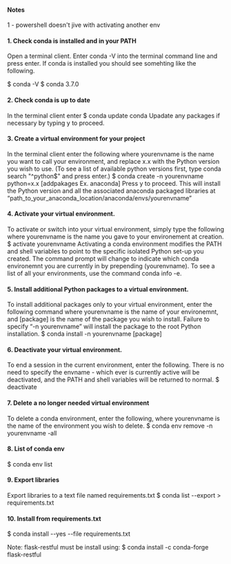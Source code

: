 #### Notes
1 - powershell doesn't jive with activating another env

#### 1. Check conda is installed and in your PATH
Open a terminal client.
Enter conda -V into the terminal command line and press enter.
If conda is installed you should see somehting like the following.

$ conda -V
$ conda 3.7.0

#### 2. Check conda is up to date
In the terminal client enter
$ conda update conda
Upadate any packages if necessary by typing y to proceed.

#### 3. Create a virtual environment for your project
In the terminal client enter the following where yourenvname is the name you want to call your environment, and replace x.x with the Python version you wish to use. (To see a list of available python versions first, type conda search "^python$" and press enter.) 
$ conda create -n yourenvname python=x.x [addpakages Ex. anaconda]
Press y to proceed. This will install the Python version and all the associated anaconda packaged libraries at “path_to_your_anaconda_location/anaconda/envs/yourenvname”

#### 4. Activate your virtual environment.
To activate or switch into your virtual environment, simply type the following where yourenvname is the name you gave to your environement at creation.
$ activate yourenvname
Activating a conda environment modifies the PATH and shell variables to point to the specific isolated Python set-up you created. The command prompt will change to indicate which conda environemnt you are currently in by prepending (yourenvname). To see a list of all your environments, use the command conda info -e.

#### 5. Install additional Python packages to a virtual environment.
To install additional packages only to your virtual environment, enter the following command where yourenvname is the name of your environemnt, and [package] is the name of the package you wish to install. Failure to specify “-n yourenvname” will install the package to the root Python installation. 
$ conda install -n yourenvname [package]

#### 6. Deactivate your virtual environment.
To end a session in the current environment, enter the following. There is no need to specify the envname - which ever is currently active will be deactivated, and the PATH and shell variables will be returned to normal.
$ deactivate

#### 7. Delete a no longer needed virtual environment
To delete a conda environment, enter the following, where yourenvname is the name of the environment you wish to delete.
$ conda env remove -n yourenvname -all

#### 8. List of conda env
$ conda env list

#### 9. Export libraries
Export libraries to a text file named requirements.txt
$ conda list --export > requirements.txt

#### 10. Install from requirements.txt
$ conda install --yes --file requirements.txt

Note: flask-restful must be install using:
$ conda install -c conda-forge flask-restful
